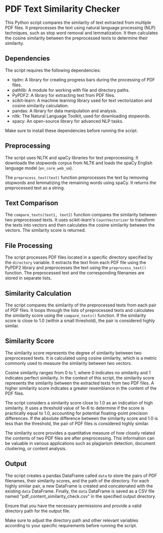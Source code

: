 
# PDF Text Similarity Checker

This Python script compares the similarity of text extracted from multiple PDF files. It preprocesses the text using natural language processing (NLP) techniques, such as stop word removal and lemmatization. It then calculates the cosine similarity between the preprocessed texts to determine their similarity.

## Dependencies

The script requires the following dependencies:

- tqdm: A library for creating progress bars during the processing of PDF files.
- pathlib: A module for working with file and directory paths.
- PyPDF2: A library for extracting text from PDF files.
- scikit-learn: A machine learning library used for text vectorization and cosine similarity calculation.
- pandas: A library for data manipulation and analysis.
- nltk: The Natural Language Toolkit, used for downloading stopwords.
- spacy: An open-source library for advanced NLP tasks.

Make sure to install these dependencies before running the script.

## Preprocessing

The script uses NLTK and spaCy libraries for text preprocessing. It downloads the stopwords corpus from NLTK and loads the spaCy English language model (`en_core_web_sm`).

The `preprocess_text(text)` function preprocesses the text by removing stopwords and lemmatizing the remaining words using spaCy. It returns the preprocessed text as a string.

## Text Comparison

The `compare_texts(text1, text2)` function compares the similarity between two preprocessed texts. It uses scikit-learn's `CountVectorizer` to transform the texts into vectors and then calculates the cosine similarity between the vectors. The similarity score is returned.

## File Processing

The script processes PDF files located in a specific directory specified by the `directory` variable. It extracts the text from each PDF file using the PyPDF2 library and preprocesses the text using the `preprocess_text()` function. The preprocessed text and the corresponding filenames are stored in separate lists.

## Similarity Calculation

The script compares the similarity of the preprocessed texts from each pair of PDF files. It loops through the lists of preprocessed texts and calculates the similarity score using the `compare_texts()` function. If the similarity score is close to 1.0 (within a small threshold), the pair is considered highly similar.

## Similarity Score

The similarity score represents the degree of similarity between two preprocessed texts. It is calculated using cosine similarity, which is a metric commonly used to measure the similarity between two vectors.

Cosine similarity ranges from 0 to 1, where 0 indicates no similarity and 1 indicates perfect similarity. In the context of this script, the similarity score represents the similarity between the extracted texts from two PDF files. A higher similarity score indicates a greater resemblance in the content of the PDF files.

The script considers a similarity score close to 1.0 as an indication of high similarity. It uses a threshold value of 1e-6 to determine if the score is practically equal to 1.0, accounting for potential floating-point precision differences. If the absolute difference between the similarity score and 1.0 is less than the threshold, the pair of PDF files is considered highly similar.

The similarity score provides a quantitative measure of how closely related the contents of two PDF files are after preprocessing. This information can be valuable in various applications such as plagiarism detection, document clustering, or content analysis.

## Output

The script creates a pandas DataFrame called `data` to store the pairs of PDF filenames, their similarity scores, and the path of the directory. For each highly similar pair, a new DataFrame is created and concatenated with the existing `data` DataFrame. Finally, the `data` DataFrame is saved as a CSV file named "pdf_content_similarity_check.csv" in the specified output directory.

Ensure that you have the necessary permissions and provide a valid directory path for the output file.

Make sure to adjust the directory path and other relevant variables according to your specific requirements before running the script.
